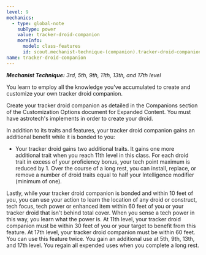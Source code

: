 ```yaml
---
level: 9
mechanics:
  - type: global-note
    subType: power
    value: tracker-droid-companion
    moreInfo:
      model: class-features
      id: scout.mechanist-technique-(companion).tracker-droid-companion
name: tracker-droid-companion
---
```

_**Mechanist Technique:** 3rd, 5th, 9th, 11th, 13th, and 17th level_
You learn to employ all the knowledge you've accumulated to create and customize your own tracker droid companion.
Create your tracker droid companion as detailed in the Companions section of the Customization Options document for Expanded Content. You must have astrotech's implements in order to create your droid.
In addition to its traits and features, your tracker droid companion gains an additional benefit while it is bonded to you:
- Your tracker droid gains two additional traits. It gains one more additional trait when you reach 11th level in this class. For each droid trait in excess of your proficiency bonus, your tech point maximum is reduced by 1. Over the course of a long rest, you can install, replace, or remove a number of droid traits equal to half your Intelligence modifier (minimum of one).
Lastly, while your tracker droid companion is bonded and within 10 feet of you, you can use your action to learn the location of any droid or construct, tech focus, tech power or enhanced item within 60 feet of you or your tracker droid that isn't behind total cover. When you sense a tech power in this way, you learn what the power is. At 11th level, your tracker droid companion must be within 30 feet of you or your target to benefit from this feature. At 17th level, your tracker droid companion must be within 60 feet. You can use this feature twice. You gain an additional use at 5th, 9th, 13th, and 17th level. You regain all expended uses when you complete a long rest.